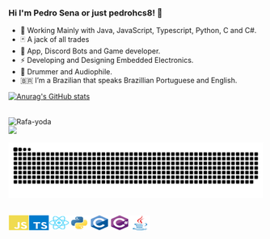 ### Hi I'm Pedro Sena or just pedrohcs8! 👋

- 🔭 Working Mainly with Java, JavaScript, Typescript, Python, C and C#.
- 🃏 A jack of all trades
- 🧭 App, Discord Bots and Game developer.
- ⚡ Developing and Designing Embedded Electronics.
- 🥁 Drummer and Audiophile.
- 🇧🇷 I’m a Brazilian that speaks Brazillian Portuguese and English.

[![Anurag's GitHub stats](https://github-readme-stats.vercel.app/api?username=pedrohcs8)](https://github.com/anuraghazra/github-readme-stats)
<div style="display: inline_block"><br>
    <img align="center" alt="Rafa-yoda" src="https://cdn.discordapp.com/attachments/788515118425571378/889189481641545778/thanks.gif">
</div>


<div style='display: inline_block'>
  <a href="https://www.youtube.com/channel/UCOGQK41J8nLNbzmUI5BoUxw" target="_blank"><img src="https://img.shields.io/badge/YouTube-FF0000?style=for-the-badge&logo=youtube&logoColor=white" target="_blank">
</div>
  
  ![Snake animation](https://github.com/pedrohcs8/pedrohcs8/blob/output/github-contribution-grid-snake.svg)


<div style="display: inline_block"><br>
  <img align="left" height="30" width="40" src="https://raw.githubusercontent.com/devicons/devicon/master/icons/javascript/javascript-plain.svg">
  <img align="left" height="30" width="40" src="https://raw.githubusercontent.com/devicons/devicon/master/icons/typescript/typescript-plain.svg">
  <img align="left" height="30" width="40" src="https://raw.githubusercontent.com/devicons/devicon/refs/heads/master/icons/react/react-original.svg">
  <img align="left" height="30" width="40" src="https://raw.githubusercontent.com/devicons/devicon/master/icons/python/python-original.svg">
  <img align="left" height="30" width="40" src="https://raw.githubusercontent.com/devicons/devicon/refs/heads/master/icons/c/c-original.svg">
  <img align="left" height="30" width="40" src="https://raw.githubusercontent.com/devicons/devicon/refs/heads/master/icons/csharp/csharp-original.svg">
  <img align="left" height="30" width="40" src="https://raw.githubusercontent.com/devicons/devicon/refs/heads/master/icons/java/java-original.svg">
</div>
